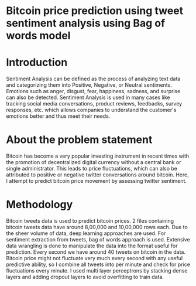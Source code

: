 
# Bitcoin price prediction using tweet sentiment analysis using Bag of words model

# Introduction
Sentiment Analysis can be defined as the process of analyzing text data and categorizing them into Positive, Negative, or Neutral sentiments. Emotions such as anger, disgust, fear, happiness, sadness, and surprise can also be detected. Sentiment Analysis is used in many cases like tracking social media conversations, product reviews, feedbacks, survey responses, etc. which allows companies to understand the customer's emotions better and thus meet their needs.

# About the problem statement
Bitcoin has become a very popular investing instrument in recent times with the promotion of decentralized digital currency without a central bank or single administrator. This leads to price fluctuations, which can also be attributed to positive or negative twitter conversations around bitcoin. Here, I attempt to predict bitcoin price movement by assessing twitter sentiment.

# Methodology
Bitcoin tweets data is used to predict bitcoin prices. 2 files containing bitcoin tweets data have around 8,00,000 and 10,00,000 rows each. Due to the sheer volume of data, deep learning approaches are used. For sentiment extraction from tweets, bag of words approach is used. Extensive data wrangling is done to manipulate the data into the format useful for prediction. Every second we have around 40 tweets on bitcoin in the data. Bitcoin price might not fluctuate very much every second with any useful predictive ability, so I combine all tweets into per minute and check for price fluctuations every minute. I used multi layer perceptrons by stacking dense layers and adding dropout layers to avoid overfitting to train data.
